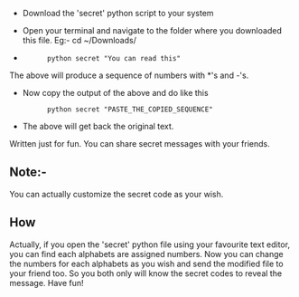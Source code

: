 * Download the 'secret' python script to your system

* Open your terminal and navigate to the folder where you downloaded this file.
   Eg:- cd ~/Downloads/

*			python secret "You can read this"

The above will produce a sequence of numbers with *'s and -'s.

* Now copy the output of the above and do like this
			
			python secret "PASTE_THE_COPIED_SEQUENCE"

* The above will get back the original text.

Written just for fun. You can share secret messages with your friends.

Note:-
------

You can actually customize the secret code as your wish.

How
---
	
Actually, if you open the 'secret' python file using your favourite text editor, you can find each alphabets are assigned numbers.
Now you can change the numbers for each alphabets as you wish and send the modified file to your friend too. So you both only will know the secret codes to reveal the message. Have fun! 